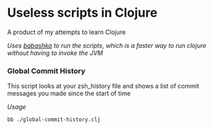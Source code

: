 # Useless scripts in Clojure

A product of my attempts to learn Clojure 

_Uses [babashka](https://github.com/borkdude/babashka) to run the scripts, which is a faster way to run clojure without having to invoke the JVM_

### Global Commit History

This script looks at your zsh_history file and shows a list of commit messages you made since the start of time

_Usage_
```sh 
bb ./global-commit-history.clj
``` 

